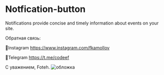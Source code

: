 # Notfication-button
Notifications provide concise and timely information about events on your site.

Обратная связь:

📌Instagram https://www.instagram.com/fkamollov

📌Telegram https://t.me/codeef

С уважением, Foteh.
![обложка](https://user-images.githubusercontent.com/55693215/104673208-4f73de00-56f2-11eb-9407-eb768c9dbaff.png)

